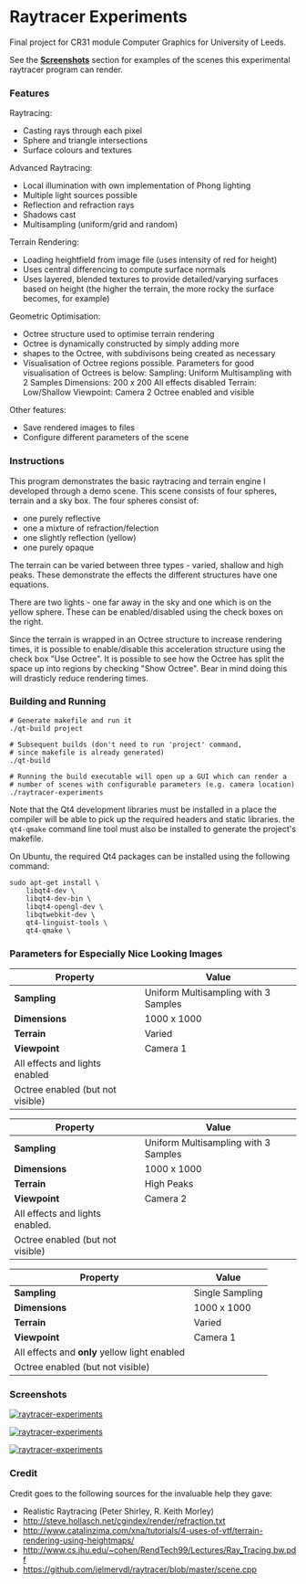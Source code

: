 # Raytracer Experiments

Final project for CR31 module Computer Graphics for University of Leeds.

See the [**Screenshots**](#screenshots) section for examples of the scenes this experimental raytracer program can render.

### Features

Raytracing:

* Casting rays through each pixel
* Sphere and triangle intersections
* Surface colours and textures

Advanced Raytracing:

* Local illumination with own implementation of Phong lighting
* Multiple light sources possible
* Reflection and refraction rays
* Shadows cast
* Multisampling (uniform/grid and random)

Terrain Rendering:

* Loading heightfield from image file (uses intensity of red for height)
* Uses central differencing to compute surface normals
* Uses layered, blended textures to provide detailed/varying surfaces
  based on height (the higher the terrain, the more rocky the surface
  becomes, for example)

Geometric Optimisation:

* Octree structure used to optimise terrain rendering
* Octree is dynamically constructed by simply adding more
* shapes to the Octree, with subdivisons being created as necessary
* Visualisation of Octree regions possible.
  Parameters for good visualisation of Octrees is below:
        Sampling: Uniform Multisampling with 2 Samples
        Dimensions: 200 x 200
        All effects disabled
        Terrain: Low/Shallow
        Viewpoint: Camera 2
        Octree enabled and visible

Other features:

* Save rendered images to files
* Configure different parameters of the scene

### Instructions

This program demonstrates the basic raytracing and terrain engine I developed
through a demo scene. This scene consists of four spheres, terrain and a sky
box. The four spheres consist of:

* one purely reflective
* one a mixture of refraction/felection
* one slightly reflection (yellow)
* one purely opaque

The terrain can be varied between three types - varied, shallow and high peaks.
These demonstrate the effects the different structures have one equations.

There are two lights - one far away in the sky and one which is on the yellow
sphere. These can be enabled/disabled using the check boxes on the right.

Since the terrain is wrapped in an Octree structure to increase rendering
times, it is possible to enable/disable this acceleration structure using
the check box "Use Octree". It is possible to see how the Octree has
split the space up into regions by checking "Show Octree". Bear in mind
doing this will drasticly reduce rendering times.

### Building and Running

```
# Generate makefile and run it
./qt-build project

# Subsequent builds (don't need to run 'project' command,
# since makefile is already generated)
./qt-build

# Running the build executable will open up a GUI which can render a 
# number of scenes with configurable parameters (e.g. camera location)
./raytracer-experiments
```

Note that the Qt4 development libraries must be installed in a place the compiler will be able to pick up the required headers and static libraries. the `qt4-qmake` command line tool must also be installed to generate the project's makefile.

On Ubuntu, the required Qt4 packages can be installed using the following command:

```
sudo apt-get install \
    libqt4-dev \
    libqt4-dev-bin \
    libqt4-opengl-dev \
    libqtwebkit-dev \
    qt4-linguist-tools \
    qt4-qmake \
```


### Parameters for Especially Nice Looking Images

| **Property** | **Value** |
| --- | --- |
| **Sampling** | Uniform Multisampling with 3 Samples |
| **Dimensions** | 1000 x 1000 | 
| **Terrain** | Varied |
| **Viewpoint** | Camera 1 |
| All effects and lights enabled | |
| Octree enabled (but not visible) | |

| **Property** | **Value** |
| --- | --- |
| **Sampling** | Uniform Multisampling with 3 Samples |
| **Dimensions** | 1000 x 1000 | 
| **Terrain** | High Peaks |
| **Viewpoint** | Camera 2 |
| All effects and lights enabled.| |
| Octree enabled (but not visible) | |

| **Property** | **Value** |
| --- | --- |
| **Sampling** | Single Sampling |
| **Dimensions** | 1000 x 1000 | 
| **Terrain** | Varied |
| **Viewpoint** | Camera 1 |
| All effects and **only** yellow light enabled | |
| Octree enabled (but not visible) | |

### Screenshots

[![raytracer-experiments](https://github.com/DonaldWhyte/raytracer-experiments/raw/master/screenshots/screenshot1.jpg)](https://github.com/DonaldWhyte/raytracer-experiments/raw/master/screenshots/screenshot1.jpg)

[![raytracer-experiments](https://github.com/DonaldWhyte/raytracer-experiments/raw/master/screenshots/screenshot2.jpg)](https://github.com/DonaldWhyte/raytracer-experiments/raw/master/screenshots/screenshot2.jpg)

[![raytracer-experiments](https://github.com/DonaldWhyte/raytracer-experiments/raw/master/screenshots/screenshot3.jpg)](https://github.com/DonaldWhyte/raytracer-experiments/raw/master/screenshots/screenshot3.jpg)

### Credit

Credit goes to the following sources for the invaluable help they gave:

* Realistic Raytracing (Peter Shirley, R. Keith Morley)
* http://steve.hollasch.net/cgindex/render/refraction.txt
* http://www.catalinzima.com/xna/tutorials/4-uses-of-vtf/terrain-rendering-using-heightmaps/
* http://www.cs.jhu.edu/~cohen/RendTech99/Lectures/Ray_Tracing.bw.pdf
* https://github.com/jelmervdl/raytracer/blob/master/scene.cpp
